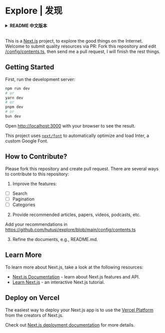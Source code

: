# Explore | 发现

<details>
<summary><strong>README 中文版本</strong></summary>
<div>

这是一个探索互联网优质内容的项目，使用 [Next.js](https://nextjs.org/) 技术构建而成。欢迎提供优质资源线索：Fork此仓库并参考原文修改 [/config/contents.ts](/config/contents.ts)，然后提交PR，我将检查并处理PR合并。

## 开发准备

安装 [Next.js](https://nextjs.org/) 所需以来，然后可以在本地环境执行如下命令启动开发模式：

```bash
npm run dev
# or
yarn dev
# or
pnpm dev
# or
bun dev
```

在浏览器输入 [http://localhost:3000](http://localhost:3000) 查看效果。

## 如何贡献此项目？

Fork本仓库然后修改，提交Pull Request, 有如下几个方面可以贡献：

1、补充完善功能，如

- [ ] 搜索
- [ ] 分页
- [ ] 分类

2、 补充完善资源内容，比如推荐的博客文章、论文、视频、播客等，可以在如下文件中添加（参考原有格式）：

https://github.com/hutusi/explore/blob/main/config/contents.ts

3、完善项目文档，比如这个 README.md 文件。

## 更多参考

本项目使用到了 Next.js 和 NextUI, 更多学习资源可以参见：

- [Next.js Documentation](https://nextjs.org/docs) - Next.js 特性及API介绍。
- [Learn Next.js](https://nextjs.org/learn) - Next.js 入门指引。
- [NextUI Documentation](https://nextui.org/docs) - NextUI 官方文档。

## 部署

可以部署至 [Vercel](https://vercel.com/new?utm_medium=default-template&filter=next.js&utm_source=create-next-app&utm_campaign=create-next-app-readme) 或其他云服务平台。

</div>
</details>

<br />

This is a [Next.js](https://nextjs.org/) project, to explore the good things on the Internet. Welcome to submit quality resources via PR: Fork this repository and edit [/config/contents.ts](/config/contents.ts), then send me a pull request, I will finish the rest things.

## Getting Started

First, run the development server:

```bash
npm run dev
# or
yarn dev
# or
pnpm dev
# or
bun dev
```

Open [http://localhost:3000](http://localhost:3000) with your browser to see the result.

This project uses [`next/font`](https://nextjs.org/docs/basic-features/font-optimization) to automatically optimize and load Inter, a custom Google Font.

## How to Contribute?

Please fork this repository and create pull request. There are several ways to contribute to this repository:

1. Improve the features:

- [ ] Search
- [ ] Pagination
- [ ] Categories

2. Provide recommended articles, papers, videos, podcasts, etc.

Add your recommendations in https://github.com/hutusi/explore/blob/main/config/contents.ts

3. Refine the documents, e.g., README.md.

## Learn More

To learn more about Next.js, take a look at the following resources:

- [Next.js Documentation](https://nextjs.org/docs) - learn about Next.js features and API.
- [Learn Next.js](https://nextjs.org/learn) - an interactive Next.js tutorial.

## Deploy on Vercel

The easiest way to deploy your Next.js app is to use the [Vercel Platform](https://vercel.com/new?utm_medium=default-template&filter=next.js&utm_source=create-next-app&utm_campaign=create-next-app-readme) from the creators of Next.js.

Check out [Next.js deployment documentation](https://nextjs.org/docs/deployment) for more details.
